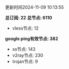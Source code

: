 更新时间2024-11-09 10:13:55

**总订阅: 22**
**总节点: 6110**
- vless节点: 12

**google ping有效节点: 382**
- ss节点: 143
- v2ray节点: 230
- trojan节点: 9
